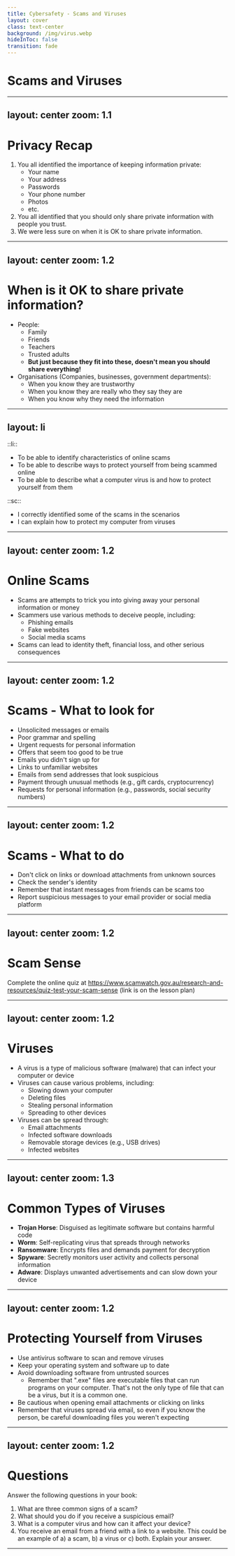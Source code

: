 ```yaml
---
title: Cybersafety - Scams and Viruses
layout: cover
class: text-center
background: /img/virus.webp
hideInToc: false
transition: fade
---
```


# Scams and Viruses

---
layout: center
zoom: 1.1
---

# Privacy Recap

1. You all identified the importance of keeping information private:
    - Your name
    - Your address
    - Passwords
    - Your phone number
    - Photos
    - etc.
2. You all identified that you should only share private information with people you trust.
3. We were less sure on when it is OK to share private information.

---
layout: center
zoom: 1.2
---

# When is it OK to share private information?

- People:
    - Family
    - Friends
    - Teachers
    - Trusted adults
    - **But just because they fit into these, doesn't mean you should share everything!**
- Organisations (Companies, businesses, government departments):
    - When you know they are trustworthy
    - When you know they are really who they say they are
    - When you know why they need the information

---
layout: li
---

::li::
- To be able to identify characteristics of online scams
- To be able to describe ways to protect yourself from being scammed online
- To be able to describe what a computer virus is and how to protect yourself from them

::sc::
- I correctly identified some of the scams in the scenarios
- I can explain how to protect my computer from viruses

---
layout: center
zoom: 1.2
---

# Online Scams

<v-clicks>

- Scams are attempts to trick you into giving away your personal information or money
- Scammers use various methods to deceive people, including:
    - Phishing emails
    - Fake websites
    - Social media scams
- Scams can lead to identity theft, financial loss, and other serious consequences

</v-clicks>

---
layout: center
zoom: 1.2
---

# Scams - What to look for

- Unsolicited messages or emails
- Poor grammar and spelling
- Urgent requests for personal information
- Offers that seem too good to be true
- Emails you didn't sign up for
- Links to unfamiliar websites
- Emails from send addresses that look suspicious
- Payment through unusual methods (e.g., gift cards, cryptocurrency)
- Requests for personal information (e.g., passwords, social security numbers)

---
layout: center
zoom: 1.2
---

# Scams - What to do

<v-clicks>

- Don't click on links or download attachments from unknown sources
- Check the sender's identity
- Remember that instant messages from friends can be scams too
- Report suspicious messages to your email provider or social media platform

</v-clicks>

---
layout: center
zoom: 1.2
---

# Scam Sense

Complete the online quiz at https://www.scamwatch.gov.au/research-and-resources/quiz-test-your-scam-sense (link is on the lesson plan)

---
layout: center
zoom: 1.2
---

# Viruses

<v-clicks>

- A virus is a type of malicious software (malware) that can infect your computer or device
- Viruses can cause various problems, including:
    - Slowing down your computer
    - Deleting files
    - Stealing personal information
    - Spreading to other devices
- Viruses can be spread through:
    - Email attachments
    - Infected software downloads
    - Removable storage devices (e.g., USB drives)
    - Infected websites

</v-clicks>

---
layout: center 
zoom: 1.3
---

# Common Types of Viruses

<v-clicks>

- **Trojan Horse**: Disguised as legitimate software but contains harmful code
- **Worm**: Self-replicating virus that spreads through networks
- **Ransomware**: Encrypts files and demands payment for decryption
- **Spyware**: Secretly monitors user activity and collects personal information
- **Adware**: Displays unwanted advertisements and can slow down your device

</v-clicks>

---
layout: center
zoom: 1.2
---

# Protecting Yourself from Viruses

- Use antivirus software to scan and remove viruses
- Keep your operating system and software up to date
- Avoid downloading software from untrusted sources
    - Remember that ".exe" files are executable files that can run programs on your computer. That's not the only type of file that can be a virus, but it is a common one.
- Be cautious when opening email attachments or clicking on links
- Remember that viruses spread via email, so even if you know the person, be careful downloading files you weren't expecting

---
layout: center
zoom: 1.2
---

# Questions

Answer the following questions in your book:

1. What are three common signs of a scam?
2. What should you do if you receive a suspicious email?
3. What is a computer virus and how can it affect your device?
4. You receive an email from a friend with a link to a website. This could be an example of a) a scam,  b) a virus or c) both. Explain your answer.

---